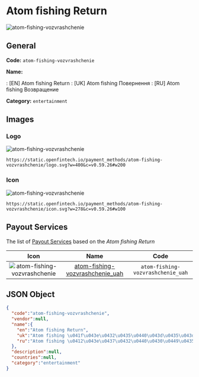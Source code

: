
# Atom fishing Return 
![atom-fishing-vozvrashchenie](https://static.openfintech.io/payment_methods/atom-fishing-vozvrashchenie/logo.svg?w=400&c=v0.59.26#w200)  

## General 
**Code:** `atom-fishing-vozvrashchenie` 
 
**Name:** 
 
:	[EN] Atom fishing Return 
:	[UK] Atom fishing Повернення 
:	[RU] Atom fishing Возвращение 
 
**Category:** `entertainment` 
 

## Images 

### Logo 
![atom-fishing-vozvrashchenie](https://static.openfintech.io/payment_methods/atom-fishing-vozvrashchenie/logo.svg?w=400&c=v0.59.26#w200)  

```
https://static.openfintech.io/payment_methods/atom-fishing-vozvrashchenie/logo.svg?w=400&c=v0.59.26#w200
```  

### Icon 
![atom-fishing-vozvrashchenie](https://static.openfintech.io/payment_methods/atom-fishing-vozvrashchenie/icon.svg?w=278&c=v0.59.26#w100)  

```
https://static.openfintech.io/payment_methods/atom-fishing-vozvrashchenie/icon.svg?w=278&c=v0.59.26#w100
```  

## Payout Services 
 
The list of [Payout Services](/payout-services/) based on the _Atom fishing Return_ 

|Icon|Name|Code| 
|:---:|:---:|:---:| 
|![atom-fishing-vozvrashchenie](https://static.openfintech.io/payout_methods/atom-fishing-vozvrashchenie/icon.svg?w=278&c=v0.59.26#w40) |[atom-fishing-vozvrashchenie_uah](/payout-services/atom-fishing-vozvrashchenie_uah/)|`atom-fishing-vozvrashchenie_uah`| 
 

## JSON Object 

```json
{
  "code":"atom-fishing-vozvrashchenie",
  "vendor":null,
  "name":{
    "en":"Atom fishing Return",
    "uk":"Atom fishing \u041f\u043e\u0432\u0435\u0440\u043d\u0435\u043d\u043d\u044f",
    "ru":"Atom fishing \u0412\u043e\u0437\u0432\u0440\u0430\u0449\u0435\u043d\u0438\u0435"
  },
  "description":null,
  "countries":null,
  "category":"entertainment"
}
```  
